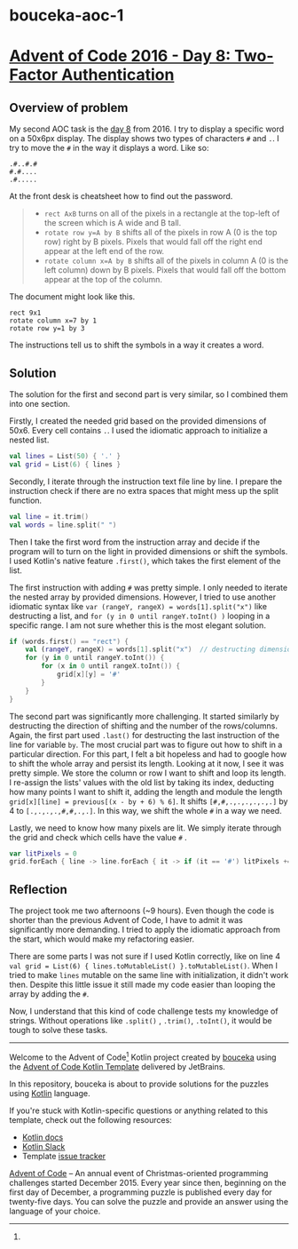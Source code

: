 # bouceka-aoc-1

# [Advent of Code 2016 - Day 8: Two-Factor Authentication](https://adventofcode.com/2016/day/8)

## Overview of problem

My second AOC task is the [day 8](https://adventofcode.com/2016/day/8) from 2016. I try to display a specific
word on a 50x6px display.
The display shows two types of characters `#` and `.`. I try to move the `#` in the way it displays a word.
Like so:

```
.#..#.#
#.#....
.#.....
```

At the front desk is cheatsheet how to find out the password.
> - `rect AxB` turns on all of the pixels in a rectangle at the top-left of the screen which is A wide and B tall.
> - `rotate row y=A by B` shifts all of the pixels in row A (0 is the top row) right by B pixels. Pixels that would fall
	off the right end appear at the left end of the row.
> - `rotate column x=A by B` shifts all of the pixels in column A (0 is the left column) down by B pixels. Pixels that
	would fall off the bottom appear at the top of the column.

The document might look like this.

```
rect 9x1
rotate column x=7 by 1
rotate row y=1 by 3
```

The instructions tell us to shift the symbols in a way it creates a word.

## Solution

The solution for the first and second part is very similar, so I combined them into one section.

Firstly, I created the needed grid based on the provided dimensions of 50x6. Every cell contains `.`. I used the idiomatic approach to initialize a
nested list.

```kotlin
val lines = List(50) { '.' }
val grid = List(6) { lines }
```

Secondly, I iterate through the instruction text file line by line. I prepare the instruction check if there are no extra
spaces that might mess up the split function.

```kotlin
val line = it.trim()
val words = line.split(" ")
```

Then I take the first word from the instruction array and decide if the program will to turn on the light in
provided dimensions or shift the symbols. I used Kotlin's native feature `.first()`, which takes the first element of the
list.

The first instruction with adding `#` was pretty simple. I only needed to iterate the nested array by provided
dimensions.
However, I tried to use another idiomatic syntax like `var (rangeY, rangeX) = words[1].split("x")` like destructing a
list, and `for (y in 0 until rangeY.toInt() )` looping in a specific range. I am not sure whether this is the most
elegant solution.

```kotlin
if (words.first() == "rect") {
	val (rangeY, rangeX) = words[1].split("x")  // destructing dimension
	for (y in 0 until rangeY.toInt()) {
		for (x in 0 until rangeX.toInt()) {
			grid[x][y] = '#'
		}
	}
}
```

The second part was significantly more challenging. It started similarly by destructing the direction of shifting and the
number of the rows/columns. Again, the first part used `.last()` for destructing the last instruction of the line
for variable `by`.
The most crucial part was to figure out how to shift in a particular direction. For this part, I felt a bit hopeless
and had to google how to shift the whole array and persist its length. Looking at it now, I see it was pretty simple. We
store the column or row I want to shift and loop its length. I re-assign the lists' values with the old list by
taking its index, deducting how many points I want to shift it, adding the length and module the
length   `grid[x][line] = previous[(x - by + 6) % 6]`. It shifts `[#,#,.,.,.,.,.,.]` by 4 to `[.,.,.,.,#,#,.,.]`. In
this way, we shift the whole `#` in a way we need.

Lastly, we need to know how many pixels are lit. We simply iterate through the grid and check which cells have the value `#`
.

```kotlin
var litPixels = 0
grid.forEach { line -> line.forEach { it -> if (it == '#') litPixels += 1 } }
```

## Reflection

The project took me two afternoons (~9 hours). Even though the code is shorter than the previous Advent of Code, I have
to admit it was significantly more demanding. I tried to apply the idiomatic approach from the start, which would make
my refactoring easier.

There are some parts I was not sure if I used Kotlin correctly, like on line
4 `val grid = List(6) { lines.toMutableList() }.toMutableList()`. When I tried to make `lines` mutable on the same line
with initialization, it didn't work then. Despite this little issue it still made my code easier than looping the array
by adding the `#`.

Now, I understand that this kind of code challenge tests my knowledge of strings. Without operations like `.split()`
, `.trim()`, `.toInt()`, it would be tough to solve these tasks.


---

Welcome to the Advent of Code[^aoc] Kotlin project created by [bouceka][github] using
the [Advent of Code Kotlin Template][template] delivered by JetBrains.

In this repository, bouceka is about to provide solutions for the puzzles using [Kotlin][kotlin] language.

If you're stuck with Kotlin-specific questions or anything related to this template, check out the following resources:

- [Kotlin docs][docs]
- [Kotlin Slack][slack]
- Template [issue tracker][issues]

[^aoc]:
[Advent of Code][aoc] – An annual event of Christmas-oriented programming challenges started December 2015.
Every year since then, beginning on the first day of December, a programming puzzle is published every day for
twenty-five days.
You can solve the puzzle and provide an answer using the language of your choice.

[aoc]: https://adventofcode.com

[docs]: https://kotlinlang.org/docs/home.html

[github]: https://github.com/bouceka

[issues]: https://github.com/kotlin-hands-on/advent-of-code-kotlin-template/issues

[kotlin]: https://kotlinlang.org

[slack]: https://surveys.jetbrains.com/s3/kotlin-slack-sign-up

[template]: https://github.com/kotlin-hands-on/advent-of-code-kotlin-template
